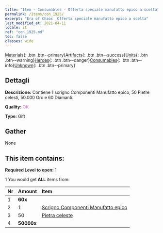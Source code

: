 ```yaml
---
title: "Item - Consumables - Offerta speciale manufatto epico a scelta"
permalink: /Items/con_1925/
excerpt: "Era of Chaos  Offerta speciale manufatto epico a scelta"
last_modified_at: 2021-04-11
locale: it
ref: "con_1925.md"
toc: false
classes: wide
---
```

 [Materials](/it/Items/){: .btn .btn--primary}[Artifacts](/it/Items/Artifacts/){: .btn .btn--success}[Units](/it/Items/Units/){: .btn .btn--warning}[Heroes](/it/Items/Heroes/){: .btn .btn--danger}[Consumables](/it/Items/Consumables/){: .btn .btn--info}[Unknown](/it/Items/Unknown/){: .btn .btn--primary}

## Dettagli
 **Descrizione:** Contiene 1 scrigno Componenti Manufatto epico, 50 Pietre celesti, 50.000 Oro e 60 Diamanti.

 **Quality:** <span style="color: #DA70D6">OK</span>

 **Type:** Gift

## Gather

  None

## This item contains:

 **Required Level to open:** 1

 1 You would get **ALL** items  from:

  | Nr | Amount |     Item    |
  |:---|:-------|:------------|
  | 1 |  **60x** | <i class="fas fa-gem"/> |  | 
  | 2 | 1 | [Scrigno Componenti Manufatto epico](/it/Items/con_1926/) | 
  | 3 | 50 | [Pietra celeste](/it/Items/art_188/) | 
  | 4 |  **50000x** | <i class="fas fa-coins"/> |  | 
